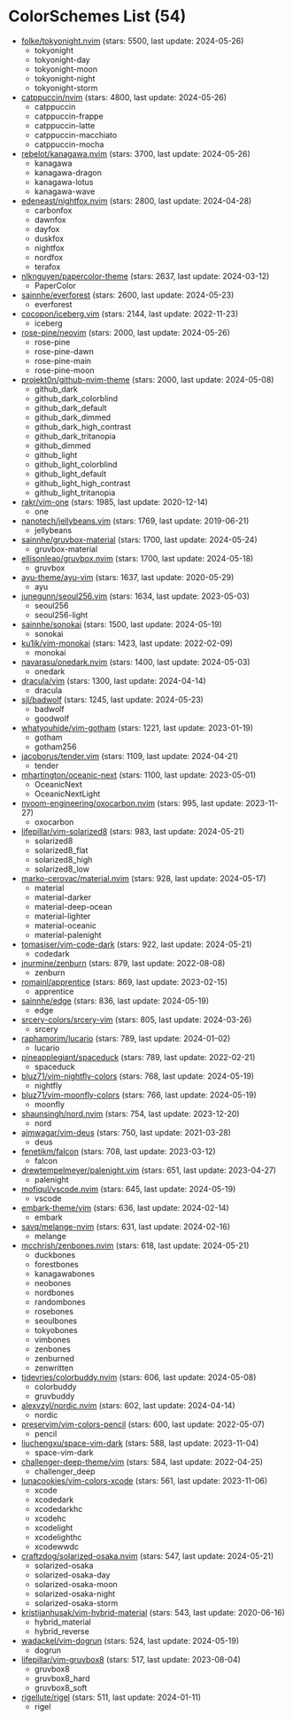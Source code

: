 
ColorSchemes List (54)
======================
  
- [folke/tokyonight.nvim](https://github.com/folke/tokyonight.nvim) (stars: 5500, last update: 2024-05-26)  
  - tokyonight  
  - tokyonight-day  
  - tokyonight-moon  
  - tokyonight-night  
  - tokyonight-storm  
- [catppuccin/nvim](https://github.com/catppuccin/nvim) (stars: 4800, last update: 2024-05-26)  
  - catppuccin  
  - catppuccin-frappe  
  - catppuccin-latte  
  - catppuccin-macchiato  
  - catppuccin-mocha  
- [rebelot/kanagawa.nvim](https://github.com/rebelot/kanagawa.nvim) (stars: 3700, last update: 2024-05-26)  
  - kanagawa  
  - kanagawa-dragon  
  - kanagawa-lotus  
  - kanagawa-wave  
- [edeneast/nightfox.nvim](https://github.com/edeneast/nightfox.nvim) (stars: 2800, last update: 2024-04-28)  
  - carbonfox  
  - dawnfox  
  - dayfox  
  - duskfox  
  - nightfox  
  - nordfox  
  - terafox  
- [nlknguyen/papercolor-theme](https://github.com/nlknguyen/papercolor-theme) (stars: 2637, last update: 2024-03-12)  
  - PaperColor  
- [sainnhe/everforest](https://github.com/sainnhe/everforest) (stars: 2600, last update: 2024-05-23)  
  - everforest  
- [cocopon/iceberg.vim](https://github.com/cocopon/iceberg.vim) (stars: 2144, last update: 2022-11-23)  
  - iceberg  
- [rose-pine/neovim](https://github.com/rose-pine/neovim) (stars: 2000, last update: 2024-05-26)  
  - rose-pine  
  - rose-pine-dawn  
  - rose-pine-main  
  - rose-pine-moon  
- [projekt0n/github-nvim-theme](https://github.com/projekt0n/github-nvim-theme) (stars: 2000, last update: 2024-05-08)  
  - github_dark  
  - github_dark_colorblind  
  - github_dark_default  
  - github_dark_dimmed  
  - github_dark_high_contrast  
  - github_dark_tritanopia  
  - github_dimmed  
  - github_light  
  - github_light_colorblind  
  - github_light_default  
  - github_light_high_contrast  
  - github_light_tritanopia  
- [rakr/vim-one](https://github.com/rakr/vim-one) (stars: 1985, last update: 2020-12-14)  
  - one  
- [nanotech/jellybeans.vim](https://github.com/nanotech/jellybeans.vim) (stars: 1769, last update: 2019-06-21)  
  - jellybeans  
- [sainnhe/gruvbox-material](https://github.com/sainnhe/gruvbox-material) (stars: 1700, last update: 2024-05-24)  
  - gruvbox-material  
- [ellisonleao/gruvbox.nvim](https://github.com/ellisonleao/gruvbox.nvim) (stars: 1700, last update: 2024-05-18)  
  - gruvbox  
- [ayu-theme/ayu-vim](https://github.com/ayu-theme/ayu-vim) (stars: 1637, last update: 2020-05-29)  
  - ayu  
- [junegunn/seoul256.vim](https://github.com/junegunn/seoul256.vim) (stars: 1634, last update: 2023-05-03)  
  - seoul256  
  - seoul256-light  
- [sainnhe/sonokai](https://github.com/sainnhe/sonokai) (stars: 1500, last update: 2024-05-19)  
  - sonokai  
- [ku1ik/vim-monokai](https://github.com/ku1ik/vim-monokai) (stars: 1423, last update: 2022-02-09)  
  - monokai  
- [navarasu/onedark.nvim](https://github.com/navarasu/onedark.nvim) (stars: 1400, last update: 2024-05-03)  
  - onedark  
- [dracula/vim](https://github.com/dracula/vim) (stars: 1300, last update: 2024-04-14)  
  - dracula  
- [sjl/badwolf](https://github.com/sjl/badwolf) (stars: 1245, last update: 2024-05-23)  
  - badwolf  
  - goodwolf  
- [whatyouhide/vim-gotham](https://github.com/whatyouhide/vim-gotham) (stars: 1221, last update: 2023-01-19)  
  - gotham  
  - gotham256  
- [jacoborus/tender.vim](https://github.com/jacoborus/tender.vim) (stars: 1109, last update: 2024-04-21)  
  - tender  
- [mhartington/oceanic-next](https://github.com/mhartington/oceanic-next) (stars: 1100, last update: 2023-05-01)  
  - OceanicNext  
  - OceanicNextLight  
- [nyoom-engineering/oxocarbon.nvim](https://github.com/nyoom-engineering/oxocarbon.nvim) (stars: 995, last update: 2023-11-27)  
  - oxocarbon  
- [lifepillar/vim-solarized8](https://github.com/lifepillar/vim-solarized8) (stars: 983, last update: 2024-05-21)  
  - solarized8  
  - solarized8_flat  
  - solarized8_high  
  - solarized8_low  
- [marko-cerovac/material.nvim](https://github.com/marko-cerovac/material.nvim) (stars: 928, last update: 2024-05-17)  
  - material  
  - material-darker  
  - material-deep-ocean  
  - material-lighter  
  - material-oceanic  
  - material-palenight  
- [tomasiser/vim-code-dark](https://github.com/tomasiser/vim-code-dark) (stars: 922, last update: 2024-05-21)  
  - codedark  
- [jnurmine/zenburn](https://github.com/jnurmine/zenburn) (stars: 879, last update: 2022-08-08)  
  - zenburn  
- [romainl/apprentice](https://github.com/romainl/apprentice) (stars: 869, last update: 2023-02-15)  
  - apprentice  
- [sainnhe/edge](https://github.com/sainnhe/edge) (stars: 836, last update: 2024-05-19)  
  - edge  
- [srcery-colors/srcery-vim](https://github.com/srcery-colors/srcery-vim) (stars: 805, last update: 2024-03-26)  
  - srcery  
- [raphamorim/lucario](https://github.com/raphamorim/lucario) (stars: 789, last update: 2024-01-02)  
  - lucario  
- [pineapplegiant/spaceduck](https://github.com/pineapplegiant/spaceduck) (stars: 789, last update: 2022-02-21)  
  - spaceduck  
- [bluz71/vim-nightfly-colors](https://github.com/bluz71/vim-nightfly-colors) (stars: 768, last update: 2024-05-19)  
  - nightfly  
- [bluz71/vim-moonfly-colors](https://github.com/bluz71/vim-moonfly-colors) (stars: 766, last update: 2024-05-19)  
  - moonfly  
- [shaunsingh/nord.nvim](https://github.com/shaunsingh/nord.nvim) (stars: 754, last update: 2023-12-20)  
  - nord  
- [ajmwagar/vim-deus](https://github.com/ajmwagar/vim-deus) (stars: 750, last update: 2021-03-28)  
  - deus  
- [fenetikm/falcon](https://github.com/fenetikm/falcon) (stars: 708, last update: 2023-03-12)  
  - falcon  
- [drewtempelmeyer/palenight.vim](https://github.com/drewtempelmeyer/palenight.vim) (stars: 651, last update: 2023-04-27)  
  - palenight  
- [mofiqul/vscode.nvim](https://github.com/mofiqul/vscode.nvim) (stars: 645, last update: 2024-05-19)  
  - vscode  
- [embark-theme/vim](https://github.com/embark-theme/vim) (stars: 636, last update: 2024-02-14)  
  - embark  
- [savq/melange-nvim](https://github.com/savq/melange-nvim) (stars: 631, last update: 2024-02-16)  
  - melange  
- [mcchrish/zenbones.nvim](https://github.com/mcchrish/zenbones.nvim) (stars: 618, last update: 2024-05-21)  
  - duckbones  
  - forestbones  
  - kanagawabones  
  - neobones  
  - nordbones  
  - randombones  
  - rosebones  
  - seoulbones  
  - tokyobones  
  - vimbones  
  - zenbones  
  - zenburned  
  - zenwritten  
- [tjdevries/colorbuddy.nvim](https://github.com/tjdevries/colorbuddy.nvim) (stars: 606, last update: 2024-05-08)  
  - colorbuddy  
  - gruvbuddy  
- [alexvzyl/nordic.nvim](https://github.com/alexvzyl/nordic.nvim) (stars: 602, last update: 2024-04-14)  
  - nordic  
- [preservim/vim-colors-pencil](https://github.com/preservim/vim-colors-pencil) (stars: 600, last update: 2022-05-07)  
  - pencil  
- [liuchengxu/space-vim-dark](https://github.com/liuchengxu/space-vim-dark) (stars: 588, last update: 2023-11-04)  
  - space-vim-dark  
- [challenger-deep-theme/vim](https://github.com/challenger-deep-theme/vim) (stars: 584, last update: 2022-04-25)  
  - challenger_deep  
- [lunacookies/vim-colors-xcode](https://github.com/lunacookies/vim-colors-xcode) (stars: 561, last update: 2023-11-06)  
  - xcode  
  - xcodedark  
  - xcodedarkhc  
  - xcodehc  
  - xcodelight  
  - xcodelighthc  
  - xcodewwdc  
- [craftzdog/solarized-osaka.nvim](https://github.com/craftzdog/solarized-osaka.nvim) (stars: 547, last update: 2024-05-21)  
  - solarized-osaka  
  - solarized-osaka-day  
  - solarized-osaka-moon  
  - solarized-osaka-night  
  - solarized-osaka-storm  
- [kristijanhusak/vim-hybrid-material](https://github.com/kristijanhusak/vim-hybrid-material) (stars: 543, last update: 2020-06-16)  
  - hybrid_material  
  - hybrid_reverse  
- [wadackel/vim-dogrun](https://github.com/wadackel/vim-dogrun) (stars: 524, last update: 2024-05-19)  
  - dogrun  
- [lifepillar/vim-gruvbox8](https://github.com/lifepillar/vim-gruvbox8) (stars: 517, last update: 2023-08-04)  
  - gruvbox8  
  - gruvbox8_hard  
  - gruvbox8_soft  
- [rigellute/rigel](https://github.com/rigellute/rigel) (stars: 511, last update: 2024-01-11)  
  - rigel